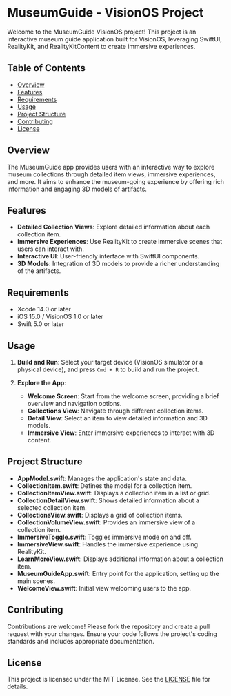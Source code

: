# MuseumGuide - VisionOS Project

Welcome to the MuseumGuide VisionOS project! This project is an interactive museum guide application built for VisionOS, leveraging SwiftUI, RealityKit, and RealityKitContent to create immersive experiences. 

## Table of Contents

- [Overview](#overview)
- [Features](#features)
- [Requirements](#requirements)
- [Usage](#usage)
- [Project Structure](#project-structure)
- [Contributing](#contributing)
- [License](#license)

## Overview

The MuseumGuide app provides users with an interactive way to explore museum collections through detailed item views, immersive experiences, and more. It aims to enhance the museum-going experience by offering rich information and engaging 3D models of artifacts.

## Features

- **Detailed Collection Views**: Explore detailed information about each collection item.
- **Immersive Experiences**: Use RealityKit to create immersive scenes that users can interact with.
- **Interactive UI**: User-friendly interface with SwiftUI components.
- **3D Models**: Integration of 3D models to provide a richer understanding of the artifacts.

## Requirements

- Xcode 14.0 or later
- iOS 15.0 / VisionOS 1.0 or later
- Swift 5.0 or later

## Usage

1. **Build and Run**:
    Select your target device (VisionOS simulator or a physical device), and press `Cmd + R` to build and run the project.

2. **Explore the App**:
    - **Welcome Screen**: Start from the welcome screen, providing a brief overview and navigation options.
    - **Collections View**: Navigate through different collection items.
    - **Detail View**: Select an item to view detailed information and 3D models.
    - **Immersive View**: Enter immersive experiences to interact with 3D content.

## Project Structure

- **AppModel.swift**: Manages the application's state and data.
- **CollectionItem.swift**: Defines the model for a collection item.
- **CollectionItemView.swift**: Displays a collection item in a list or grid.
- **CollectionDetailView.swift**: Shows detailed information about a selected collection item.
- **CollectionsView.swift**: Displays a grid of collection items.
- **CollectionVolumeView.swift**: Provides an immersive view of a collection item.
- **ImmersiveToggle.swift**: Toggles immersive mode on and off.
- **ImmersiveView.swift**: Handles the immersive experience using RealityKit.
- **LearnMoreView.swift**: Displays additional information about a collection item.
- **MuseumGuideApp.swift**: Entry point for the application, setting up the main scenes.
- **WelcomeView.swift**: Initial view welcoming users to the app.

## Contributing

Contributions are welcome! Please fork the repository and create a pull request with your changes. Ensure your code follows the project's coding standards and includes appropriate documentation.

## License

This project is licensed under the MIT License. See the [LICENSE](LICENSE) file for details.
